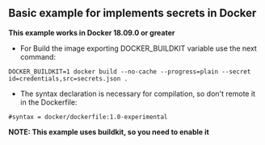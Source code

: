 ## Basic example for implements secrets in Docker

**This example works in Docker 18.09.0 or greater**

- For Build the image exporting DOCKER_BUILDKIT variable use the next command:

`DOCKER_BUILDKIT=1 docker build --no-cache --progress=plain --secret id=credentials,src=secrets.json .`

- The syntax declaration is necessary for compilation, so don't remote it in the Dockerfile:  

`#syntax = docker/dockerfile:1.0-experimental`

**NOTE: This example uses buildkit, so you need to enable it**